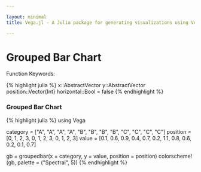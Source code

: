 ```yaml
---

layout: minimal
title: Vega.jl - A Julia package for generating visualizations using Vega

---
```


# Grouped Bar Chart

Function Keywords:

{% highlight julia %}
x::AbstractVector
y::AbstractVector
position::Vector{Int}
horizontal::Bool = false
{% endhighlight %}

### Grouped Bar Chart

{% highlight julia %}
using Vega

category = ["A", "A", "A", "A", "B", "B", "B", "B", "C", "C", "C", "C"]
position = [0, 1, 2, 3, 0, 1, 2, 3, 0, 1, 2, 3]
value = [0.1, 0.6, 0.9, 0.4, 0.7, 0.2, 1.1, 0.8, 0.6, 0.2, 0.1, 0.7]

gb = groupedbar(x = category, y = value, position = position)
colorscheme!(gb, palette = ("Spectral", 5))
{% endhighlight %}

<div id="gb"></div>
<script type="text/javascript">
parse("gb",
	{"name":"groupedbar","height":300,"padding":"auto","marks":[{"marks":[{"properties":{"enter":{"x":{"field":"group","scale":"pos"},"y2":{"value":0,"scale":"y"},"width":{"offset":-1,"scale":"pos","band":true},"fill":{"field":"group","scale":"group"},"y":{"field":"y","scale":"y"}}},"type":"rect"}],"properties":{"enter":{"x":{"field":"key","scale":"x"},"width":{"scale":"x","band":true}}},"scales":[{"name":"pos","range":"width","domain":{"data":"","field":"group"},"type":"ordinal"}],"from":{"data":"table","transform":[{"groupby":["x"],"type":"facet"}]},"type":"group"}],"axes":[{"properties":{"title":{"fontSize":{"value":14}}},"title":"x","type":"x","scale":"x"},{"properties":{"title":{"fontSize":{"value":14}}},"title":"y","type":"y","scale":"y"}],"data":[{"name":"table","values":[{"x":"A","y2":0,"group":0,"y":0.1},{"x":"A","y2":0,"group":1,"y":0.6},{"x":"A","y2":0,"group":2,"y":0.9},{"x":"A","y2":0,"group":3,"y":0.4},{"x":"B","y2":0,"group":0,"y":0.7},{"x":"B","y2":0,"group":1,"y":0.2},{"x":"B","y2":0,"group":2,"y":1.1},{"x":"B","y2":0,"group":3,"y":0.8},{"x":"C","y2":0,"group":0,"y":0.6},{"x":"C","y2":0,"group":1,"y":0.2},{"x":"C","y2":0,"group":2,"y":0.1},{"x":"C","y2":0,"group":3,"y":0.7}]}],"scales":[{"name":"x","padding":0.2,"range":"width","domain":{"data":"table","field":"x"},"type":"ordinal"},{"name":"y","nice":true,"range":"height","domain":{"data":"table","field":"y"}},{"name":"group","range":["rgb(215, 25, 28)","rgb(253,174, 97)","rgb(255,255,191)","rgb(171,221,164)","rgb( 43,131,186)"],"domain":{"data":"table","field":"group"},"type":"ordinal"}],"width":500,"legends":[{"title":"Group","fill":"group"}]}

	);
</script>
